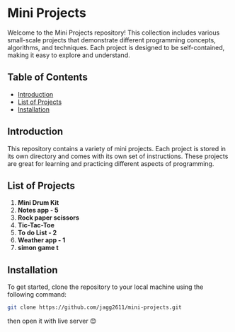 # Mini Projects

Welcome to the Mini Projects repository! This collection includes various small-scale projects that demonstrate different programming concepts, algorithms, and techniques. Each project is designed to be self-contained, making it easy to explore and understand.

## Table of Contents

- [Introduction](#introduction)
- [List of Projects](#list-of-projects)
- [Installation](#installation)

## Introduction

This repository contains a variety of mini projects. Each project is stored in its own directory and comes with its own set of instructions. These projects are great for learning and practicing different aspects of programming.

## List of Projects

1. **Mini Drum Kit**
2. **Notes app - 5**
3. **Rock paper scissors**
4. **Tic-Tac-Toe**
5. **To do List - 2**
6. **Weather app - 1**
7. **simon game t**

## Installation

To get started, clone the repository to your local machine using the following command:

```bash
git clone https://github.com/jagg2611/mini-projects.git
```
then open it with live server 😊

